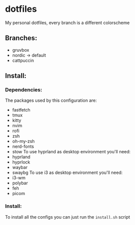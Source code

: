 # dotfiles
My personal dotfiles, every branch is a different colorscheme

## Branches:
- gruvbox
- nordic -> default
- cattpuccin

## Install:

### Dependencies:
The packages used by this configuration are:
- fastfetch
- tmux
- kitty
- nvim
- rofi
- zsh
- oh-my-zsh
- nerd-fonts
- stow
To use hyprland as desktop environment you'll need:
- hyprland
- hyprlock
- waybar
- swaybg
To use i3 as desktop environment you'll need:
- i3-wm
- polybar
- feh
- picom

### Install:
To install all the configs you can just run the `install.sh` script
